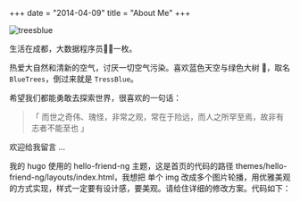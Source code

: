 +++
date = "2014-04-09"
title = "About Me"
+++

![treesblue](https://cdn.jsdelivr.net/gh/goby-ao/picgo@main/img/about.jpg)

生活在成都，大数据程序员🧑‍💻一枚。

热爱大自然和清新的空气，讨厌一切空气污染。喜欢蓝色天空与绿色大树 🌲，取名 `BlueTrees`，倒过来就是 `TressBlue`。

希望我们都能勇敢去探索世界，很喜欢的一句话：

>「 而世之奇伟、瑰怪，非常之观，常在于险远，而人之所罕至焉，故非有志者不能至也 」

 欢迎给我留言 ...

我的 hugo 使用的 hello-friend-ng 主题，这是首页的代码的路径 themes/hello-friend-ng/layouts/index.html，我想把 单个 img 改成多个图片轮播，用优雅美观的方式实现，样式一定要有设计感，要美观。请给住详细的修改方案。代码如下：
